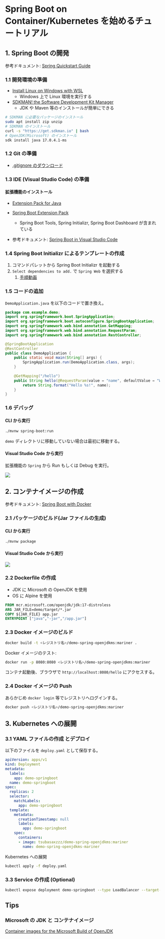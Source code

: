# Spring Boot on Container/Kubernetes を始めるチュートリアル

## 1. Spring Boot の開発

参考ドキュメント: [Spring Quickstart Guide](https://spring.io/quickstart)

### 1.1 開発環境の準備

- [Install Linux on Windows with WSL](https://docs.microsoft.com/en-us/windows/wsl/install)
  - Windows 上で Linux 環境を実行する
- [SDKMAN! the Software Development Kit Manager](https://sdkman.io/)
  - JDK や Maven 等のインストールが簡単にできる

```bash
# SDKMAN に必要なパッケージのインストール
sudo apt install zip unzip
# SDKMAN のインストール
curl -s "https://get.sdkman.io" | bash
# OpenJDK(Microsoft) のインストール
sdk install java 17.0.4.1-ms
```

### 1.2 Git の準備

- [.gitignore のダウンロード](https://github.com/github/gitignore/blob/main/Java.gitignore)

### 1.3 IDE (Visual Studio Code) の準備

#### 拡張機能のインストール

- [Extension Pack for Java](https://marketplace.visualstudio.com/items?itemName=vscjava.vscode-java-pack)
- [Spring Boot Extension Pack](https://marketplace.visualstudio.com/items?itemName=pivotal.vscode-boot-dev-pack)
  - Spring Boot Tools, Spring Initializr, Spring Boot Dashboard が含まれている

- 参考ドキュメント: [Spring Boot in Visual Studio Code](https://code.visualstudio.com/docs/java/java-spring-boot)

### 1.4 Spring Boot Initializr によるテンプレートの作成

1. コマンドパレットから Spring Boot Initializr を起動する
2. `Select dependencies to add.` で `Spring Web` を選択する
    1. [手順動画](https://code.visualstudio.com/docs/java/java-spring-boot/spring-initializr.mp4)

### 1.5 コードの追加

`DemoApplication.java` を以下のコードで置き換え。

```java
package com.example.demo;
import org.springframework.boot.SpringApplication;
import org.springframework.boot.autoconfigure.SpringBootApplication;
import org.springframework.web.bind.annotation.GetMapping;
import org.springframework.web.bind.annotation.RequestParam;
import org.springframework.web.bind.annotation.RestController;

@SpringBootApplication
@RestController
public class DemoApplication {
    public static void main(String[] args) {
    	SpringApplication.run(DemoApplication.class, args);
    }
    
    @GetMapping("/hello")
    public String hello(@RequestParam(value = "name", defaultValue = "World") String name) {
    	return String.format("Hello %s!", name);
    }
}
```

### 1.6 デバッグ

#### CLI から実行

```bash
./mvnw spring-boot:run
```
`demo` ディレクトリに移動していない場合は最初に移動する。


#### Visual Studio Code から実行

拡張機能の `Spring` から Run もしくは Debug を実行。

![](images/2022-08-30_14h07_54.png)

## 2. コンテナイメージの作成

参考ドキュメント: [Spring Boot with Docker](https://spring.io/guides/gs/spring-boot-docker/)

### 2.1 パッケージのビルド(Jar ファイルの生成)

#### CLI から実行

```bash
./mvnw package
```

#### Visual Studio Code から実行

![](images/2022-08-30_14h18_09.png)

### 2.2 Dockerfile の作成

- JDK に Microsoft の OpenJDK を使用
- OS に Alpine を使用

```dockerfile
FROM mcr.microsoft.com/openjdk/jdk:17-distroless
ARG JAR_FILE=demo/target/*.jar
COPY ${JAR_FILE} app.jar
ENTRYPOINT ["java","-jar","/app.jar"]
```

### 2.3 Docker イメージのビルド

```bash
docker build -t <レジストリ名>/demo-spring-openjdkms:mariner .
```

Docker イメージのテスト:

```bash
docker run -p 8080:8080 <レジストリ名>/demo-spring-openjdkms:mariner
```

コンテナ起動後、ブラウザで `http://localhost:8080/hello` にアクセスする。

### 2.4 Docker イメージの Push

あらかじめ `docker login` 等でレジストリへログインする。

```bash
docker push <レジストリ名>/demo-spring-openjdkms:mariner
```

## 3. Kubernetes への展開

### 3.1 YAML ファイルの作成 とデプロイ

以下のファイルを `deploy.yaml` として保存する。

```yaml
apiVersion: apps/v1
kind: Deployment
metadata:
  labels:
    app: demo-springboot
  name: demo-springboot
spec:
  replicas: 2
  selector:
    matchLabels:
      app: demo-springboot
  template:
    metadata:
      creationTimestamp: null
      labels:
        app: demo-springboot
    spec:
      containers:
      - image: tsubasaxzzz/demo-spring-openjdkms:mariner
        name: demo-spring-openjdkms-mariner
```

Kubernetes への展開

```bash
kubectl apply -f deploy.yaml
```

### 3.3 Service の作成 (Optional)

```bash
kubectl expose deployment demo-springboot --type LoadBalancer --target-port 8080 --port 80
```

## Tips

### Microsoft の JDK と コンテナイメージ

[Container images for the Microsoft Build of OpenJDK](https://docs.microsoft.com/en-us/java/openjdk/containers)